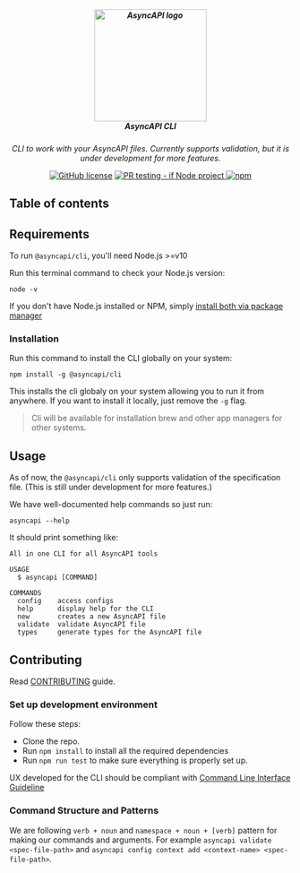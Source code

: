 <h5 align="center">
  <br>
  <a href="https://www.asyncapi.org"><img src="https://github.com/asyncapi/parser-nodejs/raw/master/assets/logo.png" alt="AsyncAPI logo" width="200"></a>
  <br>
  AsyncAPI CLI
</h5>
<p align="center">
  <em>CLI to work with your AsyncAPI files. Currently supports validation, but it is under development for more features.</em>
</p>

<p align="center">
<a href="https://github.com/asyncapi/cli/blob/master/LICENSE"><img alt="GitHub license" src="https://img.shields.io/github/license/asyncapi/cli"></a>
<a href="https://github.com/asyncapi/cli/actions/workflows/if-nodejs-pr-testing.yml">
<img src="https://github.com/asyncapi/cli/actions/workflows/if-nodejs-pr-testing.yml/badge.svg" alt="PR testing - if Node project"  />
</a>
<a href="https://www.npmjs.com/package/@asyncapi/cli">
<img alt="npm" src="https://img.shields.io/npm/dw/@asyncapi/cli">
</a>

</p>

## Table of contents

<!-- toc -->

<!-- tocstop -->

## Requirements
To run `@asyncapi/cli`, you'll need Node.js >=v10

Run this terminal command to check your Node.js version:
```
node -v
```

If you don't have Node.js installed or NPM, simply [install both via package manager](https://nodejs.org/en/download/package-manager/)

### Installation

Run this command to install the CLI globally on your system:

```
npm install -g @asyncapi/cli
```

This installs the cli globaly on your system allowing you to run it from anywhere. If you want to install it locally, just remove the `-g` flag. 

> Cli will be available for installation brew and other app managers for other systems. 



## Usage

As of now, the `@asyncapi/cli` only supports validation of the specification file. (This is still under development for more features.)

We have well-documented help commands so just run:

```
asyncapi --help 
```

It should print something like:

```
All in one CLI for all AsyncAPI tools

USAGE
  $ asyncapi [COMMAND]

COMMANDS
  config    access configs
  help      display help for the CLI
  new       creates a new AsyncAPI file
  validate  validate AsyncAPI file
  types     generate types for the AsyncAPI file
```



## Contributing

Read [CONTRIBUTING](https://github.com/asyncapi/CLI/blob/master/CONTRIBUTING.md) guide.

### Set up development environment

Follow these steps:
- Clone the repo.
- Run `npm install` to install all the required dependencies
- Run `npm run test` to make sure everything is properly set up.

UX developed for the CLI should be compliant with [Command Line Interface Guideline](https://clig.dev/)

### Command Structure and Patterns

We are following `verb + noun` and `namespace + noun + [verb]` pattern for making our commands and arguments. For example `asyncapi validate <spec-file-path>` and `asyncapi config context add <context-name> <spec-file-path>`.
